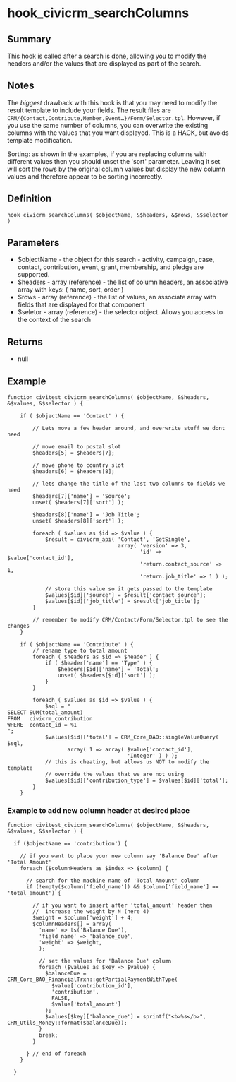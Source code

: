 # hook_civicrm_searchColumns

## Summary

This hook is called after a search is done, allowing you to
modify the headers and/or the values that are displayed as part of the
search.

## Notes

The *biggest* drawback with this hook is that you may need to
modify the result template to include your fields. The result files are
`CRM/{Contact,Contribute,Member,Event…}/Form/Selector.tpl`. However, if
you use the same number of columns, you can overwrite the existing
columns with the values that you want displayed. This is a HACK, but
avoids template modification.

Sorting: as shown in the examples, if you are replacing columns with
different values then you should unset the 'sort' parameter.  Leaving it
set will sort the rows by the original column values but display the new
column values and therefore appear to be sorting incorrectly.

## Definition

    hook_civicrm_searchColumns( $objectName, &$headers, &$rows, &$selector )

## Parameters

-   $objectName - the object for this search - activity, campaign,
    case, contact, contribution, event, grant, membership, and pledge
    are supported.
-   $headers - array (reference) - the list of column headers, an
    associative array with keys: ( name, sort, order )
-   $rows - array (reference) - the list of values, an associate array
    with fields that are displayed for that component
-   $seletor - array (reference) - the selector object. Allows you
    access to the context of the search

## Returns

-   null

## **Example**

    function civitest_civicrm_searchColumns( $objectName, &$headers,  &$values, &$selector ) {

        if ( $objectName == 'Contact' ) {

            // Lets move a few header around, and overwrite stuff we dont need

            // move email to postal slot
            $headers[5] = $headers[7];

            // move phone to country slot
            $headers[6] = $headers[8];

            // lets change the title of the last two columns to fields we need
            $headers[7]['name'] = 'Source';
            unset( $headers[7]['sort'] );

            $headers[8]['name'] = 'Job Title';
            unset( $headers[8]['sort'] );

            foreach ( $values as $id => $value ) {
                $result = civicrm_api( 'Contact', 'GetSingle',
                                       array( 'version' => 3,
                                              'id' => $value['contact_id'],
                                              'return.contact_source' => 1,
                                              'return.job_title' => 1 ) );

                // store this value so it gets passed to the template
                $values[$id]['source'] = $result['contact_source'];
                $values[$id]['job_title'] = $result['job_title'];
            }

            // remember to modify CRM/Contact/Form/Selector.tpl to see the changes
        }

        if ( $objectName == 'Contribute' ) {
            // rename type to total amount
            foreach ( $headers as $id => $header ) {
                if ( $header['name'] == 'Type' ) {
                    $headers[$id]['name'] = 'Total';
                    unset( $headers[$id]['sort'] );
                }
            }

            foreach ( $values as $id => $value ) {
                $sql = "
    SELECT SUM(total_amount)
    FROM   civicrm_contribution
    WHERE  contact_id = %1
    ";
                $values[$id]['total'] = CRM_Core_DAO::singleValueQuery( $sql,
                       array( 1 => array( $value['contact_id'],
                                          'Integer' ) ) );
                // this is cheating, but allows us NOT to modify the template
                // override the values that we are not using
                $values[$id]['contribution_type'] = $values[$id]['total'];
            }
        }

### **Example to add new column header at desired place**

    function civitest_civicrm_searchColumns( $objectName, &$headers,  &$values, &$selector ) {

      if ($objectName == 'contribution') {

        // if you want to place your new column say 'Balance Due' after 'Total Amount'
        foreach ($columnHeaders as $index => $column) {

          // search for the machine name of 'Total Amount' column
          if (!empty($column['field_name']) && $column['field_name'] == 'total_amount') {

            // if you want to insert after 'total_amount' header then
            //  increase the weight by N (here 4)
            $weight = $column['weight'] + 4;
            $columnHeaders[] = array(
              'name' => ts('Balance Due'),
              'field_name' => 'balance_due',
              'weight' => $weight,
              );

              // set the values for 'Balance Due' column
              foreach ($values as $key => $value) {
                $balanceDue = CRM_Core_BAO_FinancialTrxn::getPartialPaymentWithType(
                  $value['contribution_id'],
                  'contribution',
                  FALSE,
                  $value['total_amount']
                );
                $values[$key]['balance_due'] = sprintf("<b>%s</b>", CRM_Utils_Money::format($balanceDue));
              }
              break;
            }

          } // end of foreach
        }

      }
